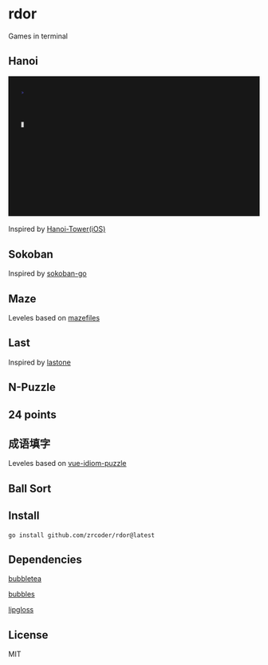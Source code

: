 # rdor

Games in terminal

## Hanoi

![hanoi](./hanoi.gif)

Inspired by [Hanoi-Tower(iOS)](https://github.com/zrcoder/Hanoi-Tower)

## Sokoban

Inspired by [sokoban-go](https://github.com/rn2dy/sokoban-go)

## Maze

Leveles based on [mazefiles](https://github.com/micromouseonline/mazefiles)

## Last

Inspired by [lastone](https://github.com/zrcoder/lastone)

## N-Puzzle

## 24 points

## 成语填字

Leveles based on [vue-idiom-puzzle](https://github.com/huzongyao/vue-idiom-puzzle)

## Ball Sort

## Install

```shell
go install github.com/zrcoder/rdor@latest
```

## Dependencies

[bubbletea](https://github.com/charmbracelet/bubbletea)

[bubbles](https://github.com/charmbracelet/bubbles)

[lipgloss](https://github.com/charmbracelet/lipgloss)

## License

MIT
